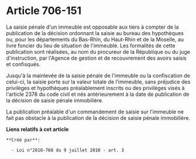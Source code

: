 # Article 706-151

La saisie pénale d'un immeuble est opposable aux tiers à compter de la publication de la décision ordonnant la saisie au
bureau des hypothèques ou, pour les départements du Bas-Rhin, du Haut-Rhin et de la Moselle, au livre foncier du lieu de
situation de l'immeuble. Les formalités de cette publication sont réalisées, au nom du procureur de la République ou du juge
d'instruction, par l'Agence de gestion et de recouvrement des avoirs saisis et confisqués. 

Jusqu'à la mainlevée de la saisie pénale de l'immeuble ou la confiscation de celui-ci, la saisie porte sur la valeur totale
de l'immeuble, sans préjudice des privilèges et hypothèques préalablement inscrits ou des privilèges visés à l'article 2378
du code civil et nés antérieurement à la date de publication de la décision de saisie pénale immobilière. 

La publication préalable d'un commandement de saisie sur l'immeuble ne fait pas obstacle à la publication de la décision de
saisie pénale immobilière.

**Liens relatifs à cet article**

	**Créé par**:

	  - Loi n°2010-768 du 9 juillet 2010 - art. 3
